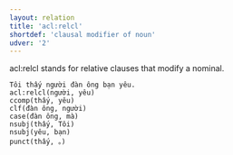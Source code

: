 ```yaml
---
layout: relation
title: 'acl:relcl'
shortdef: 'clausal modifier of noun'
udver: '2'
---
```


acl:relcl stands for relative clauses that modify a nominal.

~~~ sdparse
Tôi thấy người đàn ông bạn yêu.
acl:relcl(người, yêu)
ccomp(thấy, yêu)
clf(đàn ông, người)
case(đàn ông, mà)
nsubj(thấy, Tôi)
nsubj(yêu, bạn)
punct(thấy, 。)
~~~

<!-- Interlanguage links updated Út 9. května 2023, 20:03:53 CEST -->
